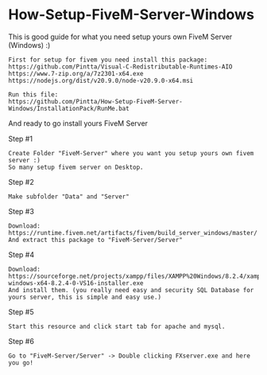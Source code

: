# How-Setup-FiveM-Server-Windows
This is good guide for what you need setup yours own FiveM Server (Windows) :)

```
First for setup for fivem you need install this package:
https://github.com/Pintta/Visual-C-Redistributable-Runtimes-AIO
https://www.7-zip.org/a/7z2301-x64.exe
https://nodejs.org/dist/v20.9.0/node-v20.9.0-x64.msi
```

```
Run this file:
https://github.com/Pintta/How-Setup-FiveM-Server-Windows/InstallationPack/RunMe.bat
```

And ready to go install yours FiveM Server

Step #1
```
Create Folder "FiveM-Server" where you want you setup yours own fivem server :)
So many setup fivem server on Desktop.
```
Step #2
```
Make subfolder "Data" and "Server"
```
Step #3
```
Download: https://runtime.fivem.net/artifacts/fivem/build_server_windows/master/
And extract this package to "FiveM-Server/Server"
```

Step #4
```
Download: https://sourceforge.net/projects/xampp/files/XAMPP%20Windows/8.2.4/xampp-windows-x64-8.2.4-0-VS16-installer.exe
And install them. (you really need easy and security SQL Database for yours server, this is simple and easy use.)
```

Step #5
```
Start this resource and click start tab for apache and mysql.
```
Step #6
```
Go to "FiveM-Server/Server" -> Double clicking FXserver.exe and here you go!
```
